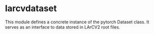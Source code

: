 # larcvdataset

This module defines a concrete instance of the pytorch Dataset class. It serves as an interface to data stored in LArCV2 root files.


